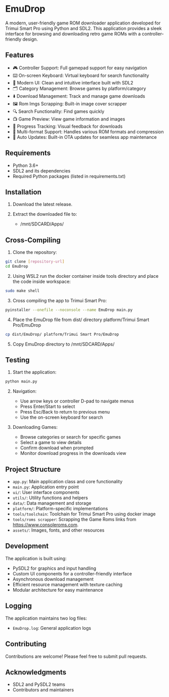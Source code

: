 # EmuDrop

A modern, user-friendly game ROM downloader application developed for Trimui Smart Pro using Python and SDL2. This application provides a sleek interface for browsing and downloading retro game ROMs with a controller-friendly design.

## Features

- 🎮 Controller Support: Full gamepad support for easy navigation
- ⌨️ On-screen Keyboard: Virtual keyboard for search functionality
- 📱 Modern UI: Clean and intuitive interface built with SDL2
- 🗂️ Category Management: Browse games by platform/category
- ⬇️ Download Management: Track and manage game downloads
- 🖼️ Rom Imgs Scrapping: Built-in image cover scrapper
- 🔍 Search Functionality: Find games quickly
- 📺 Game Preview: View game information and images
- 🎯 Progress Tracking: Visual feedback for downloads
- 💾 Multi-format Support: Handles various ROM formats and compression
- 🔄 Auto Updates: Built-in OTA updates for seamless app maintenance

## Requirements

- Python 3.6+
- SDL2 and its dependencies
- Required Python packages (listed in requirements.txt)

## Installation
1. Download the latest release.

2. Extract the downloaded file to:
    - /mnt/SDCARD/Apps/

## Cross-Compiling

1. Clone the repository:
```bash
git clone [repository-url]
cd EmuDrop
```

2. Using WSL2 run the docker container inside tools directory and place the code inside workspace:
```bash
sudo make shell
```

3. Cross compiling the app to Trimui Smart Pro:
```bash
pyinstaller --onefile --noconsole --name EmuDrop main.py
```
4. Place the EmuDrop file from dist/ directory platform/Trimui Smart Pro/EmuDrop
```bash
cp dist/EmuDrop/ platform/Trimui Smart Pro/EmuDrop
```

5. Copy EmuDrop directory to /mnt/SDCARD/Apps/

## Testing

1. Start the application:
```bash
python main.py
```

2. Navigation:
   - Use arrow keys or controller D-pad to navigate menus
   - Press Enter/Start to select
   - Press Esc/Back to return to previous menu
   - Use the on-screen keyboard for search

3. Downloading Games:
   - Browse categories or search for specific games
   - Select a game to view details
   - Confirm download when prompted
   - Monitor download progress in the downloads view

## Project Structure

- `app.py`: Main application class and core functionality
- `main.py`: Application entry point
- `ui/`: User interface components
- `utils/`: Utility functions and helpers
- `data/`: Data management and storage
- `platform/`: Platform-specific implementations
- `tools/toolchain`: Toolchain for Trimui Smart Pro using docker image
- `tools/roms scrapper`: Scrapping the Game Roms links from https://www.consoleroms.com.
- `assets/`: Images, fonts, and other resources

## Development

The application is built using:
- PySDL2 for graphics and input handling
- Custom UI components for a controller-friendly interface
- Asynchronous download management
- Efficient resource management with texture caching
- Modular architecture for easy maintenance

## Logging

The application maintains two log files:
- `EmuDrop.log`: General application logs

## Contributing
Contributions are welcome! Please feel free to submit pull requests.

## Acknowledgments

- SDL2 and PySDL2 teams
- Contributors and maintainers
